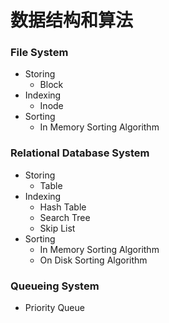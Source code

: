 # 数据结构和算法

### File System
- Storing
  - Block
- Indexing
  - Inode
- Sorting
  - In Memory Sorting Algorithm

### Relational Database System
- Storing
  - Table
- Indexing
  - Hash Table
  - Search Tree
  - Skip List
- Sorting
  - In Memory Sorting Algorithm
  - On Disk Sorting Algorithm

### Queueing System
- Priority Queue

